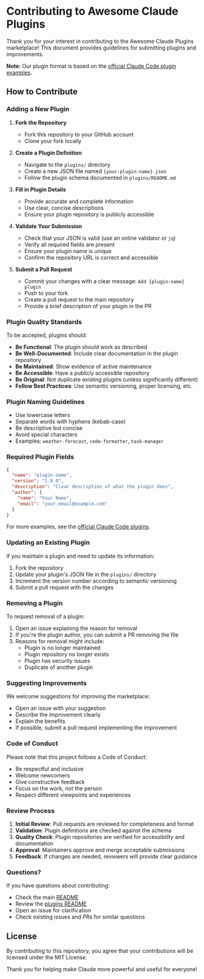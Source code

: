 # Contributing to Awesome Claude Plugins

Thank you for your interest in contributing to the Awesome Claude Plugins marketplace! This document provides guidelines for submitting plugins and improvements.

**Note:** Our plugin format is based on the [official Claude Code plugin examples](https://github.com/anthropics/claude-code/tree/main/plugins).

## How to Contribute

### Adding a New Plugin

1. **Fork the Repository**
   - Fork this repository to your GitHub account
   - Clone your fork locally

2. **Create a Plugin Definition**
   - Navigate to the `plugins/` directory
   - Create a new JSON file named `{your-plugin-name}.json`
   - Follow the plugin schema documented in `plugins/README.md`

3. **Fill in Plugin Details**
   - Provide accurate and complete information
   - Use clear, concise descriptions
   - Ensure your plugin repository is publicly accessible

4. **Validate Your Submission**
   - Check that your JSON is valid (use an online validator or `jq`)
   - Verify all required fields are present
   - Ensure your plugin name is unique
   - Confirm the repository URL is correct and accessible

5. **Submit a Pull Request**
   - Commit your changes with a clear message: `Add {plugin-name} plugin`
   - Push to your fork
   - Create a pull request to the main repository
   - Provide a brief description of your plugin in the PR

### Plugin Quality Standards

To be accepted, plugins should:

- **Be Functional**: The plugin should work as described
- **Be Well-Documented**: Include clear documentation in the plugin repository
- **Be Maintained**: Show evidence of active maintenance
- **Be Accessible**: Have a publicly accessible repository
- **Be Original**: Not duplicate existing plugins (unless significantly different)
- **Follow Best Practices**: Use semantic versioning, proper licensing, etc.

### Plugin Naming Guidelines

- Use lowercase letters
- Separate words with hyphens (kebab-case)
- Be descriptive but concise
- Avoid special characters
- Examples: `weather-forecast`, `code-formatter`, `task-manager`

### Required Plugin Fields

```json
{
  "name": "plugin-name",
  "version": "1.0.0",
  "description": "Clear description of what the plugin does",
  "author": {
    "name": "Your Name",
    "email": "your.email@example.com"
  }
}
```

For more examples, see the [official Claude Code plugins](https://github.com/anthropics/claude-code/tree/main/plugins).

### Updating an Existing Plugin

If you maintain a plugin and need to update its information:

1. Fork the repository
2. Update your plugin's JSON file in the `plugins/` directory
3. Increment the version number according to semantic versioning
4. Submit a pull request with the changes

### Removing a Plugin

To request removal of a plugin:

1. Open an issue explaining the reason for removal
2. If you're the plugin author, you can submit a PR removing the file
3. Reasons for removal might include:
   - Plugin is no longer maintained
   - Plugin repository no longer exists
   - Plugin has security issues
   - Duplicate of another plugin

### Suggesting Improvements

We welcome suggestions for improving the marketplace:

- Open an issue with your suggestion
- Describe the improvement clearly
- Explain the benefits
- If possible, submit a pull request implementing the improvement

### Code of Conduct

Please note that this project follows a Code of Conduct:

- Be respectful and inclusive
- Welcome newcomers
- Give constructive feedback
- Focus on the work, not the person
- Respect different viewpoints and experiences

### Review Process

1. **Initial Review**: Pull requests are reviewed for completeness and format
2. **Validation**: Plugin definitions are checked against the schema
3. **Quality Check**: Plugin repositories are verified for accessibility and documentation
4. **Approval**: Maintainers approve and merge acceptable submissions
5. **Feedback**: If changes are needed, reviewers will provide clear guidance

### Questions?

If you have questions about contributing:

- Check the main [README](README.md)
- Review the [plugins README](plugins/README.md)
- Open an issue for clarification
- Check existing issues and PRs for similar questions

## License

By contributing to this repository, you agree that your contributions will be licensed under the MIT License.

Thank you for helping make Claude more powerful and useful for everyone!
